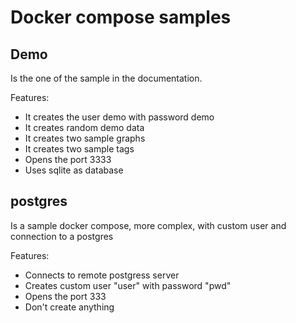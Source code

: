 # Docker compose samples

## Demo
Is the one of the sample in the documentation.

Features:
  * It creates the user demo with password demo
  * It creates random demo data
  * It creates two sample graphs
  * It creates two sample tags
  * Opens the port 3333
  * Uses sqlite as database


## postgres
Is a sample docker compose, more complex, with custom user and connection to a postgres

Features:
  * Connects to remote postgress server
  * Creates custom user "user" with password "pwd"
  * Opens the port 333
  * Don't create anything